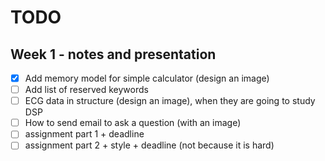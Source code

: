 # TODO

## Week 1 - notes and presentation

- [x] Add memory model for simple calculator (design an image)
- [ ] Add list of reserved keywords
- [ ] ECG data in structure (design an image), when they are going to study DSP
- [ ] How to send email to ask a question (with an image)
- [ ] assignment part 1 + deadline
- [ ] assignment part 2 + style + deadline (not because it is hard)